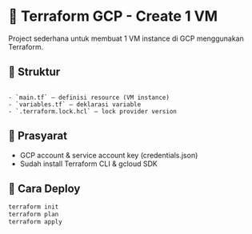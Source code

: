 # 🚀 Terraform GCP - Create 1 VM

Project sederhana untuk membuat 1 VM instance di GCP menggunakan Terraform.

## 📁 Struktur

```hcl

- `main.tf` – definisi resource (VM instance)
- `variables.tf` – deklarasi variable
- `.terraform.lock.hcl` – lock provider version

```

## 🔧 Prasyarat

- GCP account & service account key (credentials.json)
- Sudah install Terraform CLI & gcloud SDK

## 🚀 Cara Deploy

```bash
terraform init
terraform plan
terraform apply
```